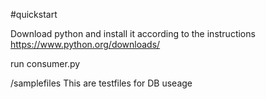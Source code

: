 #quickstart

Download python and install it according to the instructions
https://www.python.org/downloads/

run consumer.py


/samplefiles 
This are testfiles for DB useage